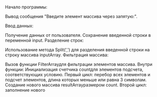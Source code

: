 Начало программы:

Вывод сообщения "Введите элемент массива через запятую:".

Ввод данных:

Получение данных от пользователя.
Сохранение введенной строки в переменной input.
Разделение строк:

Использование метода Split(',') для разделения введенной строки на строку массива inputArray.
Фильтрация массива:

Вызов функции FilterArrayдля фильтрации элементов массива.
Внутри функции:
Инициализация счетчика countдля элементов подсчета, соответствующих условию.
Первый цикл: перебор всех элементов и подсчет элементов, длина которых меньше или равна 3 символам.
Создание нового массива resultArrayразмером count.
Второй цикл: заполнение нового




